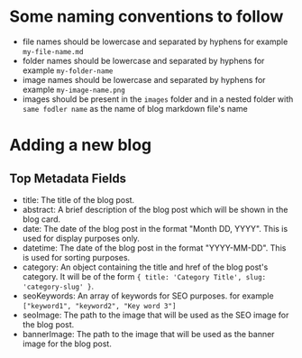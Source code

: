 # Some naming conventions to follow
- file names  should be lowercase and separated by hyphens for example `my-file-name.md`
- folder names should be lowercase and separated by hyphens for example `my-folder-name`
- image names should be lowercase and separated by hyphens for example `my-image-name.png`
- images should be present in the `images` folder and in a nested folder with `same fodler name` as the name of blog markdown file's name

# Adding a new blog
## Top Metadata Fields
- title: The title of the blog post.
- abstract: A brief description of the blog post which will be shown in the blog card.
- date: The date of the blog post in the format "Month DD, YYYY". This is used for display purposes only.
- datetime: The date of the blog post in the format "YYYY-MM-DD". This is used for sorting purposes.
- category: An object containing the title and href of the blog post's category. It will be of the form `{ title: 'Category Title', slug: 'category-slug' }`.
- seoKeywords: An array of keywords for SEO purposes. for example `["keyword1", "keyword2", "Key word 3"]`
- seoImage: The path to the image that will be used as the SEO image for the blog post. 
- bannerImage: The path to the image that will be used as the banner image for the blog post.

